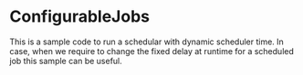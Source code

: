 # ConfigurableJobs

This is a sample code to run a schedular with dynamic scheduler time.
In case, when we require to change the fixed delay at runtime for a scheduled job this sample can be useful.
